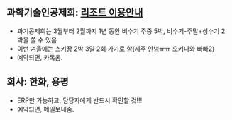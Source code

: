 ## 과학기술인공제회: [리조트 이용안내](https://www.sema.or.kr/wlfare/main/contents.do?menuNo=400052)
- 과기공제회는 3월부터 2월까지 1년 동안 비수기 주중 5박, 비수기-주말+성수기 2박을 쓸 수 있음  
- 이번 겨울에는 스키장 2박 3일 2회 가기로 함(제주 안녕ㅠㅠ 오키나와 빠빠2) 
- 예약되면, 카톡옴.
## 회사: 한화, 용평
- ERP만 가능하고, 담당자에게 반드시 확인할 것!!!
- 예약되면, 메일보내줌.
